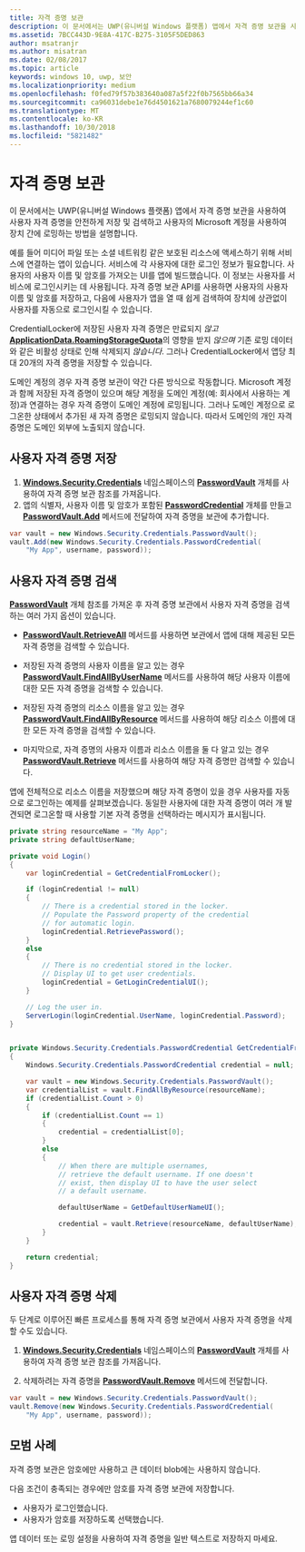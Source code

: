 ```yaml
---
title: 자격 증명 보관
description: 이 문서에서는 UWP(유니버설 Windows 플랫폼) 앱에서 자격 증명 보관을 사용하여 사용자 자격 증명을 안전하게 저장 및 검색하고 사용자의 Microsoft 계정을 사용하여 장치 간에 로밍하는 방법을 설명합니다.
ms.assetid: 7BCC443D-9E8A-417C-B275-3105F5DED863
author: msatranjr
ms.author: misatran
ms.date: 02/08/2017
ms.topic: article
keywords: windows 10, uwp, 보안
ms.localizationpriority: medium
ms.openlocfilehash: f0fed79f57b383640a087a5f22f0b7565bb66a34
ms.sourcegitcommit: ca96031debe1e76d4501621a7680079244ef1c60
ms.translationtype: MT
ms.contentlocale: ko-KR
ms.lasthandoff: 10/30/2018
ms.locfileid: "5821482"
---
```

# <a name="credential-locker"></a>자격 증명 보관




이 문서에서는 UWP(유니버설 Windows 플랫폼) 앱에서 자격 증명 보관을 사용하여 사용자 자격 증명을 안전하게 저장 및 검색하고 사용자의 Microsoft 계정을 사용하여 장치 간에 로밍하는 방법을 설명합니다.

예를 들어 미디어 파일 또는 소셜 네트워킹 같은 보호된 리소스에 액세스하기 위해 서비스에 연결하는 앱이 있습니다. 서비스에 각 사용자에 대한 로그인 정보가 필요합니다. 사용자의 사용자 이름 및 암호를 가져오는 UI를 앱에 빌드했습니다. 이 정보는 사용자를 서비스에 로그인시키는 데 사용됩니다. 자격 증명 보관 API를 사용하면 사용자의 사용자 이름 및 암호를 저장하고, 다음에 사용자가 앱을 열 때 쉽게 검색하여 장치에 상관없이 사용자를 자동으로 로그인시킬 수 있습니다.

CredentialLocker에 저장된 사용자 자격 증명은 만료되지 *않고* [**ApplicationData.RoamingStorageQuota**](https://msdn.microsoft.com/library/windows/apps/br241625)의 영향을 받지 *않으며* 기존 로밍 데이터와 같은 비활성 상태로 인해 삭제되지 *않습니다*. 그러나 CredentialLocker에서 앱당 최대 20개의 자격 증명을 저장할 수 있습니다.

도메인 계정의 경우 자격 증명 보관이 약간 다른 방식으로 작동합니다. Microsoft 계정과 함께 저장된 자격 증명이 있으며 해당 계정을 도메인 계정(예: 회사에서 사용하는 계정)과 연결하는 경우 자격 증명이 도메인 계정에 로밍됩니다. 그러나 도메인 계정으로 로그온한 상태에서 추가된 새 자격 증명은 로밍되지 않습니다. 따라서 도메인의 개인 자격 증명은 도메인 외부에 노출되지 않습니다.

## <a name="storing-user-credentials"></a>사용자 자격 증명 저장


1.  [**Windows.Security.Credentials**](https://msdn.microsoft.com/library/windows/apps/br227089) 네임스페이스의 [**PasswordVault**](https://msdn.microsoft.com/library/windows/apps/br227081) 개체를 사용하여 자격 증명 보관 참조를 가져옵니다.
2.  앱의 식별자, 사용자 이름 및 암호가 포함된 [**PasswordCredential**](https://msdn.microsoft.com/library/windows/apps/br227061) 개체를 만들고 [**PasswordVault.Add**](https://msdn.microsoft.com/library/windows/apps/hh701231) 메서드에 전달하여 자격 증명을 보관에 추가합니다.

```cs
var vault = new Windows.Security.Credentials.PasswordVault();
vault.Add(new Windows.Security.Credentials.PasswordCredential(
    "My App", username, password));
```

## <a name="retrieving-user-credentials"></a>사용자 자격 증명 검색


[**PasswordVault**](https://msdn.microsoft.com/library/windows/apps/br227081) 개체 참조를 가져온 후 자격 증명 보관에서 사용자 자격 증명을 검색하는 여러 가지 옵션이 있습니다.

-   [**PasswordVault.RetrieveAll**](https://msdn.microsoft.com/library/windows/apps/br227088) 메서드를 사용하면 보관에서 앱에 대해 제공된 모든 자격 증명을 검색할 수 있습니다.

-   저장된 자격 증명의 사용자 이름을 알고 있는 경우 [**PasswordVault.FindAllByUserName**](https://msdn.microsoft.com/library/windows/apps/br227084) 메서드를 사용하여 해당 사용자 이름에 대한 모든 자격 증명을 검색할 수 있습니다.

-   저장된 자격 증명의 리소스 이름을 알고 있는 경우 [**PasswordVault.FindAllByResource**](https://msdn.microsoft.com/library/windows/apps/br227083) 메서드를 사용하여 해당 리소스 이름에 대한 모든 자격 증명을 검색할 수 있습니다.

-   마지막으로, 자격 증명의 사용자 이름과 리소스 이름을 둘 다 알고 있는 경우 [**PasswordVault.Retrieve**](https://msdn.microsoft.com/library/windows/apps/br227087) 메서드를 사용하여 해당 자격 증명만 검색할 수 있습니다.

앱에 전체적으로 리소스 이름을 저장했으며 해당 자격 증명이 있을 경우 사용자를 자동으로 로그인하는 예제를 살펴보겠습니다. 동일한 사용자에 대한 자격 증명이 여러 개 발견되면 로그온할 때 사용할 기본 자격 증명을 선택하라는 메시지가 표시됩니다.

```cs
private string resourceName = "My App";
private string defaultUserName;

private void Login()
{
    var loginCredential = GetCredentialFromLocker();

    if (loginCredential != null)
    {
        // There is a credential stored in the locker.
        // Populate the Password property of the credential
        // for automatic login.
        loginCredential.RetrievePassword();
    }
    else
    {
        // There is no credential stored in the locker.
        // Display UI to get user credentials.
        loginCredential = GetLoginCredentialUI();
    }

    // Log the user in.
    ServerLogin(loginCredential.UserName, loginCredential.Password);
}


private Windows.Security.Credentials.PasswordCredential GetCredentialFromLocker()
{
    Windows.Security.Credentials.PasswordCredential credential = null;

    var vault = new Windows.Security.Credentials.PasswordVault();
    var credentialList = vault.FindAllByResource(resourceName);
    if (credentialList.Count > 0)
    {
        if (credentialList.Count == 1)
        {
            credential = credentialList[0];
        }
        else
        {
            // When there are multiple usernames,
            // retrieve the default username. If one doesn't
            // exist, then display UI to have the user select
            // a default username.

            defaultUserName = GetDefaultUserNameUI();

            credential = vault.Retrieve(resourceName, defaultUserName);
        }
    }

    return credential;
}
```

## <a name="deleting-user-credentials"></a>사용자 자격 증명 삭제


두 단계로 이루어진 빠른 프로세스를 통해 자격 증명 보관에서 사용자 자격 증명을 삭제할 수도 있습니다.

1.  [**Windows.Security.Credentials**](https://msdn.microsoft.com/library/windows/apps/br227089) 네임스페이스의 [**PasswordVault**](https://msdn.microsoft.com/library/windows/apps/br227081) 개체를 사용하여 자격 증명 보관 참조를 가져옵니다.

2.  삭제하려는 자격 증명을 [**PasswordVault.Remove**](https://msdn.microsoft.com/library/windows/apps/hh701242) 메서드에 전달합니다.

```cs
var vault = new Windows.Security.Credentials.PasswordVault();
vault.Remove(new Windows.Security.Credentials.PasswordCredential(
    "My App", username, password));
```

## <a name="best-practices"></a>모범 사례


자격 증명 보관은 암호에만 사용하고 큰 데이터 blob에는 사용하지 않습니다.

다음 조건이 충족되는 경우에만 암호를 자격 증명 보관에 저장합니다.

-   사용자가 로그인했습니다.
-   사용자가 암호를 저장하도록 선택했습니다.

앱 데이터 또는 로밍 설정을 사용하여 자격 증명을 일반 텍스트로 저장하지 마세요.
